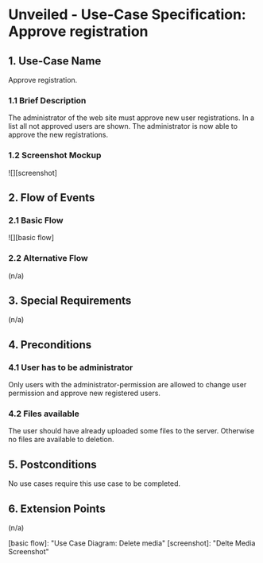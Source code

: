 # Unveiled - Use-Case Specification: Approve registration

## 1. Use-Case Name
Approve registration.

### 1.1 Brief Description
The administrator of the web site must approve new user registrations. In a list all not approved users are shown. The administrator is now able to approve the new registrations.


### 1.2 Screenshot Mockup
![][screenshot]

## 2. Flow of Events

### 2.1 Basic Flow
![][basic flow]

### 2.2 Alternative Flow
(n/a)

## 3. Special Requirements
(n/a)

## 4. Preconditions
### 4.1 User has to be administrator
Only users with the administrator-permission are allowed to change user permission and approve new registered users.

### 4.2 Files available
The user should have already uploaded some files to the server. Otherwise no files are available to deletion.


## 5. Postconditions
No use cases require this use case to be completed.

## 6. Extension Points
(n/a)

<!-- Link definitions: -->
[basic flow]:  "Use Case Diagram: Delete media"
[screenshot]:  "Delte Media Screenshot"
